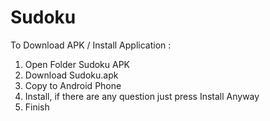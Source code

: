 # Sudoku
To Download APK / Install Application :
1. Open Folder Sudoku APK
2. Download Sudoku.apk
3. Copy to Android Phone
4. Install, if there are any question just press Install Anyway
5. Finish
